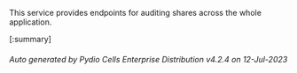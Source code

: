 






This service provides endpoints for auditing shares across the whole application.

[:summary]

###### Auto generated by Pydio Cells Enterprise Distribution v4.2.4 on 12-Jul-2023
